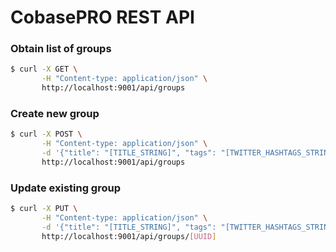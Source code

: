 # CobasePRO REST API


### Obtain list of groups

```bash
$ curl -X GET \
       -H "Content-type: application/json" \
       http://localhost:9001/api/groups
```

### Create new group

```bash
$ curl -X POST \
       -H "Content-type: application/json" \
       -d '{"title": "[TITLE_STRING]", "tags": "[TWITTER_HASHTAGS_STRING]"}' \
       http://localhost:9001/api/groups       
```

### Update existing group

```bash
$ curl -X PUT \
       -H "Content-type: application/json" \
       -d '{"title": "[TITLE_STRING]", "tags": "[TWITTER_HASHTAGS_STRING]"}' \
       http://localhost:9001/api/groups/[UUID]       
```